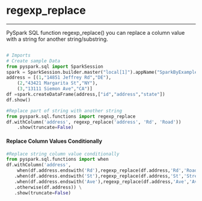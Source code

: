 # regexp_replace

---
PySpark SQL function regexp_replace() you can replace a column value with a string for another string/substring.
```python

# Imports
# Create sample Data
from pyspark.sql import SparkSession
spark = SparkSession.builder.master("local[1]").appName("SparkByExamples.com").getOrCreate()
address = [(1,"14851 Jeffrey Rd","DE"),
    (2,"43421 Margarita St","NY"),
    (3,"13111 Siemon Ave","CA")]
df =spark.createDataFrame(address,["id","address","state"])
df.show()

#Replace part of string with another string
from pyspark.sql.functions import regexp_replace
df.withColumn('address', regexp_replace('address', 'Rd', 'Road'))
    .show(truncate=False)
```
####  Replace Column Values Conditionally
```python
#Replace string column value conditionally
from pyspark.sql.functions import when
df.withColumn('address', 
    when(df.address.endswith('Rd'),regexp_replace(df.address,'Rd','Road')) \
   .when(df.address.endswith('St'),regexp_replace(df.address,'St','Street')) \
   .when(df.address.endswith('Ave'),regexp_replace(df.address,'Ave','Avenue')) \
   .otherwise(df.address)) \
   .show(truncate=False)
```
